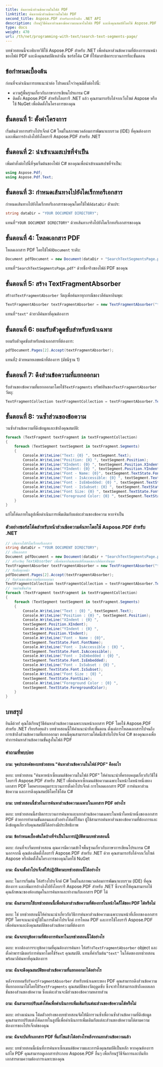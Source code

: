 ```yaml
---
title: ค้นหาหน้าส่วนข้อความในไฟล์ PDF
linktitle: ค้นหาหน้าส่วนข้อความในไฟล์ PDF
second_title: Aspose.PDF สำหรับการอ้างอิง .NET API
description: เรียนรู้วิธีค้นหาส่วนของข้อความบนเพจในไฟล์ PDF และดึงคุณสมบัติโดยใช้ Aspose.PDF สำหรับ .NET
type: docs
weight: 470
url: /th/net/programming-with-text/search-text-segments-page/
---
```

บทช่วยสอนนี้จะอธิบายวิธีใช้ Aspose.PDF สำหรับ .NET เพื่อค้นหาส่วนข้อความที่ต้องการบนหน้าของไฟล์ PDF และดึงคุณสมบัติเหล่านั้น ซอร์สโค้ด C# ที่ให้มาสาธิตกระบวนการทีละขั้นตอน

## ข้อกำหนดเบื้องต้น

ก่อนที่จะดำเนินการบทแนะนำต่อ โปรดแน่ใจว่าคุณมีสิ่งต่อไปนี้:

- ความรู้พื้นฐานเกี่ยวกับภาษาการเขียนโปรแกรม C#
- ติดตั้ง Aspose.PDF สำหรับไลบรารี .NET แล้ว คุณสามารถรับได้จากเว็บไซต์ Aspose หรือใช้ NuGet เพื่อติดตั้งในโครงการของคุณ

## ขั้นตอนที่ 1: ตั้งค่าโครงการ

เริ่มต้นด้วยการสร้างโปรเจ็กต์ C# ใหม่ในสภาพแวดล้อมการพัฒนาแบบรวม (IDE) ที่คุณต้องการ และเพิ่มการอ้างอิงไปยังไลบรารี Aspose.PDF สำหรับ .NET

## ขั้นตอนที่ 2: นำเข้าเนมสเปซที่จำเป็น

เพิ่มคำสั่งต่อไปนี้ที่จุดเริ่มต้นของไฟล์ C# ของคุณเพื่อนำเข้าเนมสเปซที่จำเป็น:

```csharp
using Aspose.Pdf;
using Aspose.Pdf.Text;
```

## ขั้นตอนที่ 3: กำหนดเส้นทางไปยังไดเร็กทอรีเอกสาร

 กำหนดเส้นทางไปยังไดเร็กทอรีเอกสารของคุณโดยใช้ไฟล์`dataDir` ตัวแปร:

```csharp
string dataDir = "YOUR DOCUMENT DIRECTORY";
```

 แทนที่`"YOUR DOCUMENT DIRECTORY"` ด้วยเส้นทางจริงไปยังไดเร็กทอรีเอกสารของคุณ

## ขั้นตอนที่ 4: โหลดเอกสาร PDF

 โหลดเอกสาร PDF โดยใช้ไฟล์`Document` ระดับ:

```csharp
Document pdfDocument = new Document(dataDir + "SearchTextSegmentsPage.pdf");
```

 แทนที่`"SearchTextSegmentsPage.pdf"` ด้วยชื่อจริงของไฟล์ PDF ของคุณ

## ขั้นตอนที่ 5: สร้าง TextFragmentAbsorber

 สร้างก`TextFragmentAbsorber` วัตถุเพื่อค้นหาทุกกรณีของวลีค้นหาอินพุต:

```csharp
TextFragmentAbsorber textFragmentAbsorber = new TextFragmentAbsorber("text");
```

 แทนที่`"text"` ด้วยวลีค้นหาที่คุณต้องการ

## ขั้นตอนที่ 6: ยอมรับตัวดูดซับสำหรับหน้าเฉพาะ

ยอมรับตัวดูดซับสำหรับหน้าเอกสารที่ต้องการ:

```csharp
pdfDocument.Pages[2].Accept(textFragmentAbsorber);
```

 แทนที่`2` ด้วยหมายเลขหน้าที่ต้องการ (ดัชนีฐาน 1)

## ขั้นตอนที่ 7: ดึงส่วนข้อความที่แยกออกมา

 รับส่วนของข้อความที่แยกออกมาโดยใช้`TextFragments` ทรัพย์สินของ`TextFragmentAbsorber` วัตถุ:

```csharp
TextFragmentCollection textFragmentCollection = textFragmentAbsorber.TextFragments;
```

## ขั้นตอนที่ 8: วนซ้ำส่วนของข้อความ

วนซ้ำส่วนข้อความที่ดึงข้อมูลและเข้าถึงคุณสมบัติ:

```csharp
foreach (TextFragment textFragment in textFragmentCollection)
{
	foreach (TextSegment textSegment in textFragment.Segments)
	{
		Console.WriteLine("Text: {0} ", textSegment.Text);
		Console.WriteLine("Position: {0} ", textSegment.Position);
		Console.WriteLine("XIndent: {0} ", textSegment.Position.XIndent);
		Console.WriteLine("YIndent: {0} ", textSegment.Position.YIndent);
		Console.WriteLine("Font - Name: {0}", textSegment.TextState.Font.FontName);
		Console.WriteLine("Font - IsAccessible: {0} ", textSegment.TextState.Font.IsAccessible);
		Console.WriteLine("Font - IsEmbedded: {0} ", textSegment.TextState.Font.IsEmbedded);
		Console.WriteLine("Font - IsSubset: {0} ", textSegment.TextState.Font.IsSubset);
		Console.WriteLine("Font Size: {0} ", textSegment.TextState.FontSize);
		Console.WriteLine("Foreground Color: {0} ", textSegment.TextState.ForegroundColor);
	}
}
```

แก้ไขโค้ดภายในลูปเพื่อดำเนินการเพิ่มเติมกับแต่ละส่วนของข้อความ หากจำเป็น

### ตัวอย่างซอร์สโค้ดสำหรับหน้าส่วนข้อความค้นหาโดยใช้ Aspose.PDF สำหรับ .NET 
```csharp
// เส้นทางไปยังไดเร็กทอรีเอกสาร
string dataDir = "YOUR DOCUMENT DIRECTORY";
// เปิดเอกสาร
Document pdfDocument = new Document(dataDir + "SearchTextSegmentsPage.pdf");
// สร้างวัตถุ TextAbsorber เพื่อค้นหาอินสแตนซ์ทั้งหมดของวลีค้นหาอินพุต
TextFragmentAbsorber textFragmentAbsorber = new TextFragmentAbsorber("text");
// รับซับทุกหน้า
pdfDocument.Pages[2].Accept(textFragmentAbsorber);
// รับส่วนของข้อความที่แยกออกมา
TextFragmentCollection textFragmentCollection = textFragmentAbsorber.TextFragments;
// วนผ่านชิ้นส่วน
foreach (TextFragment textFragment in textFragmentCollection)
{
	foreach (TextSegment textSegment in textFragment.Segments)
	{
		Console.WriteLine("Text : {0} ", textSegment.Text);
		Console.WriteLine("Position : {0} ", textSegment.Position);
		Console.WriteLine("XIndent : {0} ",
		textSegment.Position.XIndent);
		Console.WriteLine("YIndent : {0} ",
		textSegment.Position.YIndent);
		Console.WriteLine("Font - Name : {0}",
		textSegment.TextState.Font.FontName);
		Console.WriteLine("Font - IsAccessible : {0} ",
		textSegment.TextState.Font.IsAccessible);
		Console.WriteLine("Font - IsEmbedded : {0} ",
		textSegment.TextState.Font.IsEmbedded);
		Console.WriteLine("Font - IsSubset : {0} ",
		textSegment.TextState.Font.IsSubset);
		Console.WriteLine("Font Size : {0} ",
		textSegment.TextState.FontSize);
		Console.WriteLine("Foreground Color : {0} ",
		textSegment.TextState.ForegroundColor);
	}
}
```

## บทสรุป

ยินดีด้วย! คุณได้เรียนรู้วิธีค้นหาส่วนข้อความเฉพาะบนหน้าเอกสาร PDF โดยใช้ Aspose.PDF สำหรับ .NET เรียบร้อยแล้ว บทช่วยสอนนี้ให้คำแนะนำทีละขั้นตอน ตั้งแต่การโหลดเอกสารไปจนถึงการเข้าถึงส่วนข้อความที่แยกออกมา ตอนนี้คุณสามารถรวมโค้ดนี้เข้ากับโปรเจ็กต์ C# ของคุณเองเพื่อทำการค้นหาส่วนข้อความขั้นสูงในไฟล์ PDF

### คำถามที่พบบ่อย

#### ถาม: จุดประสงค์ของบทช่วยสอน "ค้นหาส่วนข้อความในไฟล์ PDF" คืออะไร

ตอบ: บทช่วยสอน "ค้นหาหน้าเซ็กเมนต์ข้อความในไฟล์ PDF" ให้คำแนะนำที่ครอบคลุมเกี่ยวกับวิธีใช้ไลบรารี Aspose.PDF สำหรับ .NET เพื่อค้นหาเซ็กเมนต์ข้อความเฉพาะในหน้าใดหน้าหนึ่งของเอกสาร PDF โดยครอบคลุมกระบวนการตั้งค่าโปรเจ็กต์ การโหลดเอกสาร PDF การค้นหาส่วนข้อความ และการดึงคุณสมบัติโดยใช้โค้ด C#

#### ถาม: บทช่วยสอนนี้ช่วยในการค้นหาส่วนข้อความเฉพาะในเอกสาร PDF อย่างไร

ตอบ: บทช่วยสอนนี้สาธิตกระบวนการค้นหาและแยกส่วนข้อความเฉพาะในหน้าใดหน้าหนึ่งของเอกสาร PDF ด้วยการทำตามขั้นตอนและตัวอย่างโค้ดที่ให้มา ผู้ใช้สามารถค้นหาส่วนของข้อความที่ต้องการและดึงข้อมูลเกี่ยวกับคุณสมบัติได้อย่างมีประสิทธิภาพ

#### ถาม: ข้อกำหนดเบื้องต้นใดบ้างที่จำเป็นในการปฏิบัติตามบทช่วยสอนนี้

ตอบ: ก่อนที่จะเริ่มบทช่วยสอน คุณควรมีความเข้าใจพื้นฐานเกี่ยวกับภาษาการเขียนโปรแกรม C# นอกจากนี้ คุณต้องติดตั้งไลบรารี Aspose.PDF สำหรับ .NET ด้วย คุณสามารถรับได้จากเว็บไซต์ Aspose หรือติดตั้งในโครงการของคุณโดยใช้ NuGet

#### ถาม: ฉันจะตั้งค่าโปรเจ็กต์ให้ปฏิบัติตามบทช่วยสอนนี้ได้อย่างไร

ตอบ: ในการเริ่มต้น ให้สร้างโปรเจ็กต์ C# ใหม่ในสภาพแวดล้อมการพัฒนาแบบรวม (IDE) ที่คุณต้องการ และเพิ่มการอ้างอิงไปยังไลบรารี Aspose.PDF สำหรับ .NET ซึ่งจะทำให้คุณสามารถใช้คุณลักษณะของห้องสมุดในการค้นหาและทำงานกับเอกสาร PDF ได้

#### ถาม: ฉันสามารถใช้บทช่วยสอนนี้เพื่อค้นหาส่วนข้อความที่ต้องการในหน้าใดก็ได้ของ PDF ได้หรือไม่

ตอบ: ใช่ บทช่วยสอนนี้ให้คำแนะนำเกี่ยวกับวิธีการค้นหาส่วนข้อความเฉพาะบนหน้าที่เลือกของเอกสาร PDF โดยจะแนะนำผู้ใช้ในการตั้งค่าโปรเจ็กต์ การโหลด PDF และการใช้ไลบรารี Aspose.PDF เพื่อค้นหาและดึงคุณสมบัติของส่วนข้อความที่ต้องการ

#### ถาม: ฉันจะระบุข้อความที่ต้องการค้นหาในบทช่วยสอนนี้ได้อย่างไร

 ตอบ: หากต้องการระบุข้อความที่คุณต้องการค้นหา ให้สร้าง`TextFragmentAbsorber` object และตั้งค่าพารามิเตอร์การค้นหาโดยใช้`Text` คุณสมบัติ. แทนที่ค่าเริ่มต้น`"text"` ในโค้ดของบทช่วยสอนพร้อมวลีค้นหาที่คุณต้องการ

#### ถาม: ฉันจะดึงคุณสมบัติของส่วนข้อความที่แยกออกมาได้อย่างไร

หลังจากยอมรับ`TextFragmentAbsorber` สำหรับหน้าเฉพาะของ PDF คุณสามารถดึงส่วนข้อความที่แยกออกมาได้โดยใช้`TextFragments` คุณสมบัติของวัตถุดูดซับ ซึ่งจะทำให้สามารถเข้าถึงคอลเลกชันของส่วนของข้อความ ซึ่งแต่ละส่วนจะมีส่วนของข้อความหลายส่วน

#### ถาม: ฉันสามารถปรับแต่งโค้ดเพื่อดำเนินการเพิ่มเติมกับแต่ละส่วนของข้อความได้หรือไม่

ตอบ: อย่างแน่นอน โค้ดตัวอย่างของบทช่วยสอนจัดให้มีการวนซ้ำเพื่อวนซ้ำส่วนข้อความที่ดึงข้อมูล คุณสามารถปรับแต่งโค้ดภายในลูปนี้เพื่อดำเนินการเพิ่มเติมกับแต่ละส่วนของข้อความได้ตามความต้องการของโปรเจ็กต์ของคุณ

#### ถาม: ฉันจะบันทึกเอกสาร PDF ที่แก้ไขแล้วได้อย่างไรหลังจากแยกส่วนข้อความแล้ว

ตอบ: บทช่วยสอนนี้เน้นที่การค้นหาเซ็กเมนต์ข้อความและการดึงคุณสมบัติเป็นหลัก หากคุณต้องการแก้ไข PDF คุณสามารถดูเอกสารประกอบ Aspose.PDF อื่นๆ เพื่อเรียนรู้วิธีจัดการและบันทึกเอกสารตามความต้องการเฉพาะของคุณ